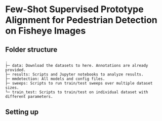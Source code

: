 # Few-Shot Supervised Prototype Alignment for Pedestrian Detection on Fisheye Images

## Folder structure
```
.
├─ data: Download the datasets to here. Annotations are already provided.
├─ results: Scripts and Jupyter notebooks to analyze results.
├─ mmdetection: All models and config files.
├─ sweeps: Scripts to run train/test sweeps over multiple dataset sizes.
└─ train_test: Scripts to train/test on individual dataset with different parameters.
```

## Setting up

